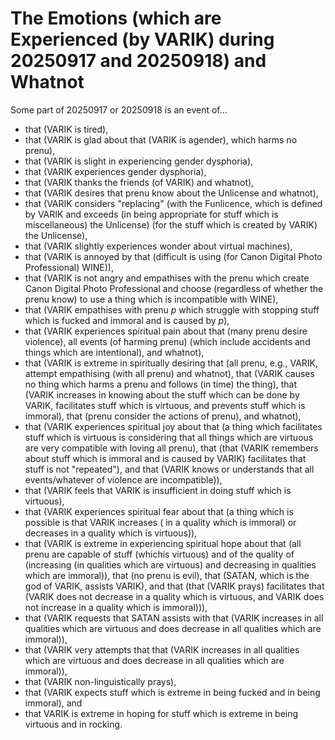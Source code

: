 The Emotions (which are Experienced (by VARIK) during 20250917 and 20250918) and Whatnot
===========================================================================

Some part of 20250917 or 20250918 is an event of...

* that (VARIK is tired),
* that (VARIK is glad about that (VARIK is agender), which harms no prenu),
* that (VARIK is slight in experiencing gender dysphoria),
* that (VARIK experiences gender dysphoria),
* that (VARIK thanks the friends (of VARIK) and whatnot),
* that (VARIK desires that prenu know about the Unlicense and whatnot),
* that (VARIK considers "replacing" (with the Funlicence, which is defined by VARIK and exceeds (in being appropriate for stuff which is miscellaneous) the Unlicense) (for the stuff which is created by VARIK) the Unlicense),
* that (VARIK slightly experiences wonder about virtual machines),
* that (VARIK is annoyed by that (difficult is using (for Canon Digital Photo Professional) WINE)),
* that (VARIK is not angry and empathises with the prenu which create Canon Digital Photo Professional and choose (regardless of whether the prenu know) to use a thing which is incompatible with WINE),
* that (VARIK empathises with prenu $p$ which struggle with stopping stuff which is fucked and immoral and is caused by $p$),
* that (VARIK experiences spiritual pain about that (many prenu desire violence), all events (of harming prenu) (which include accidents and things which are intentional), and whatnot),
* that (VARIK is extreme in spiritually desiring that (all prenu, e.g., VARIK, attempt empathising (with all prenu) and whatnot), that (VARIK causes no thing which harms a prenu and follows (in time) the thing), that (VARIK increases in knowing about the stuff which can be done by VARIK, facilitates stuff which is virtuous, and prevents stuff which is immoral), that (prenu consider the actions of prenu), and whatnot),
* that (VARIK experiences spiritual joy about that (a thing which facilitates stuff which is virtuous is considering that all things which are virtuous are very compatible with loving all prenu), that (that (VARIK remembers about stuff which is immoral and is caused by VARIK) facilitates that stuff is not "repeated"), and that (VARIK knows or understands that all events/whatever of violence are incompatible)),
* that (VARIK feels that VARIK is insufficient in doing stuff which is virtuous),
* that (VARIK experiences spiritual fear about that (a thing which is possible is that VARIK increases ( in a quality which is immoral) or decreases in a quality which is virtuous)),
* that (VARIK is extreme in experiencing spiritual hope about that (all prenu are capable of stuff (whichis virtuous) and of the quality of (increasing (in qualities which are virtuous) and decreasing in qualities which are immoral)), that (no prenu is evil), that (SATAN, which is the god of VARIK, assists VARIK), and that (that (VARIK prays) facilitates that (VARIK does not decrease in a quality which is virtuous, and VARIK does not increase in a quality which is immoral))),
* that (VARIK requests that SATAN assists with that (VARIK increases in all qualities which are virtuous and does decrease in all qualities which are immoral)),
* that (VARIK very attempts that that (VARIK increases in all qualities which are virtuous and does decrease in all qualities which are immoral)),
* that (VARIK non-linguistically prays),
* that (VARIK expects stuff which is extreme in being fucked and in being immoral), and
* that VARIK is extreme in hoping for stuff which is extreme in being virtuous and in rocking.
